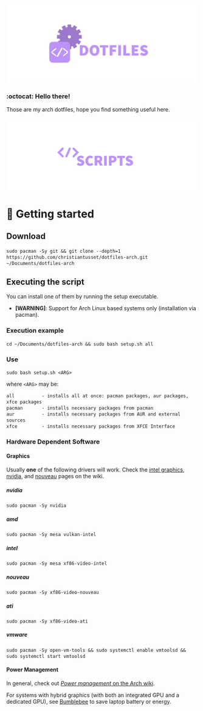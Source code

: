 ![alt text](resources/readme-dotfiles.png)

### :octocat: Hello there!

Those are my arch dotfiles, hope you find something useful here.

![alt text](resources/readme-scripts.png)

# :rocket: Getting started

## Download
```
sudo pacman -Sy git && git clone --depth=1 https://github.com/christiantusset/dotfiles-arch.git ~/Documents/dotfiles-arch
```

## Executing the script
You can install one of them by running the setup executable.
* **[WARNING]**: Support for Arch Linux based systems only (installation via pacman).

### Execution example

    cd ~/Documents/dotfiles-arch && sudo bash setup.sh all

### Use

    sudo bash setup.sh <ARG>

where ```<ARG>``` may be:

```
all          - installs all at once: pacman packages, aur packages, xfce packages
pacman       - installs necessary packages from pacman
aur          - installs necessary packages from AUR and external sources
xfce         - installs necessary packages from XFCE Interface
```

### Hardware Dependent Software

#### Graphics

Usually **one** of the following drivers will work.
Check the [intel graphics](https://wiki.archlinux.org/index.php/Intel_graphics),
[nvidia](https://wiki.archlinux.org/index.php/NVIDIA), and
[nouveau](https://wiki.archlinux.org/index.php/nouveau)
pages on the wiki.

##### nvidia

	sudo pacman -Sy nvidia

##### amd

	sudo pacman -Sy mesa vulkan-intel

##### intel

	sudo pacman -Sy mesa xf86-video-intel

##### nouveau

	sudo pacman -Sy xf86-video-nouveau

##### ati

    sudo pacman -Sy xf86-video-ati

##### vmware

	sudo pacman -Sy open-vm-tools && sudo systemctl enable vmtoolsd && sudo systemctl start vmtoolsd

#### Power Management

In general, check out [*Power management* on the Arch wiki](https://wiki.archlinux.org/index.php/Power_management).

For systems with hybrid graphics (with both an integrated GPU and a dedicated
GPU), see [Bumblebee](https://wiki.archlinux.org/index.php/Bumblebee) to save
laptop battery or energy.